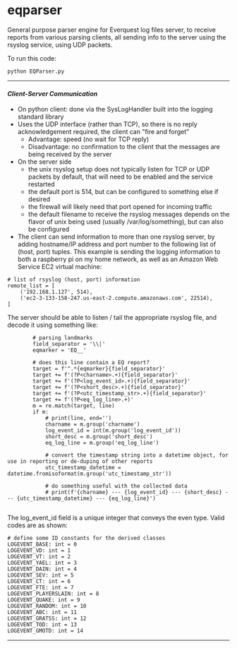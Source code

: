 # eqparser
General purpose parser engine for Everquest log files server, to receive reports from various parsing clients, all sending info to the server using the rsyslog service, using UDP packets.

To run this code:
```
python EQParser.py
```
---
#### *Client-Server Communication*
   
  - On python client:  done via the SysLogHandler built into the logging standard library
  - Uses the UDP interface (rather than TCP), so there is no reply acknowledgement required, the client can "fire and forget"
    - Advantage: speed (no wait for TCP reply)
    - Disadvantage: no confirmation to the client that the messages are being received by the server
  - On the server side
    - the unix rsyslog setup does not typically listen for TCP or UDP packets by default, that will need to be enabled and the service restarted
    - the default port is 514, but can be configured to something else if desired
    - the firewall will likely need that port opened for incoming traffic
    - the default filename to receive the rsyslog messages depends on the flavor of unix being used (usually /var/log/something), but can also be configured 
  - The client can send information to more than one rsyslog server, by adding hostname/IP address and port number to the following list of (host, port) tuples.  This example is sending the logging information to both a raspberry pi on my home network, as well as an Amazon Web Service EC2 virtual machine: 

```
# list of rsyslog (host, port) information
remote_list = [
    ('192.168.1.127', 514),
    ('ec2-3-133-158-247.us-east-2.compute.amazonaws.com', 22514),
]
```

The server should be able to listen / tail the appropriate rsyslog file, and decode it using something like:
```
        # parsing landmarks
        field_separator = '\\|'
        eqmarker = 'EQ__'

        # does this line contain a EQ report?
        target = f'^.*{eqmarker}{field_separator}'
        target += f'(?P<charname>.+){field_separator}'
        target += f'(?P<log_event_id>.+){field_separator}'
        target += f'(?P<short_desc>.+){field_separator}'
        target += f'(?P<utc_timestamp_str>.+){field_separator}'
        target += f'(?P<eq_log_line>.+)'
        m = re.match(target, line)
        if m:
            # print(line, end='')
            charname = m.group('charname')
            log_event_id = int(m.group('log_event_id'))
            short_desc = m.group('short_desc')
            eq_log_line = m.group('eq_log_line')

            # convert the timestamp string into a datetime object, for use in reporting or de-duping of other reports
            utc_timestamp_datetime = datetime.fromisoformat(m.group('utc_timestamp_str'))

            # do something useful with the collected data
            # print(f'{charname} --- {log_event_id} --- {short_desc} --- {utc_timestamp_datetime} --- {eq_log_line}')


```
The log_event_id field is a unique integer that conveys the even type.  Valid codes are as shown:

```
# define some ID constants for the derived classes
LOGEVENT_BASE: int = 0
LOGEVENT_VD: int = 1
LOGEVENT_VT: int = 2
LOGEVENT_YAEL: int = 3
LOGEVENT_DAIN: int = 4
LOGEVENT_SEV: int = 5
LOGEVENT_CT: int = 6
LOGEVENT_FTE: int = 7
LOGEVENT_PLAYERSLAIN: int = 8
LOGEVENT_QUAKE: int = 9
LOGEVENT_RANDOM: int = 10
LOGEVENT_ABC: int = 11
LOGEVENT_GRATSS: int = 12
LOGEVENT_TOD: int = 13
LOGEVENT_GMOTD: int = 14
```

---
